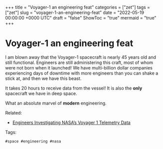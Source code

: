 +++
title = "Voyager-1 an engineering feat"
categories = ["zet"]
tags = ["zet"]
slug = "voyager-1-an-engineering-feat"
date = "2022-05-19 00:00:00 +0000 UTC"
draft = "false"
ShowToc = "true"
mermaid = "true"
+++

# Voyager-1 an engineering feat

I am blown away that the Voyager-1 spacecraft is nearly 45 years old
and still functional. Engineers are still administering this craft, most
of whom were not born when it launched! We have multi-billion dollar
companies experiencing days of downtime with more engineers than you can
shake a stick at, and then we have this beast.

It takes 20 hours to receive data from the vessel! It is also the **only**
spacecraft we have in deep space. 

What an absolute marvel of **modern** engineering. 

Related:

- [Engineers Investigating NASA’s Voyager 1 Telemetry Data](http://archive.today/7MIV1)

Tags:

    #space #engineering #nasa

